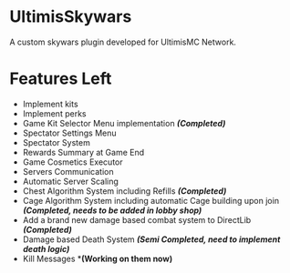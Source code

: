 # UltimisSkywars
A custom skywars plugin developed for UltimisMC Network.

# Features Left
- Implement kits
- Implement perks
- Game Kit Selector Menu implementation ***(Completed)***
- Spectator Settings Menu
- Spectator System
- Rewards Summary at Game End
- Game Cosmetics Executor
- Servers Communication
- Automatic Server Scaling
- Chest Algorithm System including Refills ***(Completed)***
- Cage Algorithm System including automatic Cage building upon join ***(Completed, needs to be added in lobby shop)***
- Add a brand new damage based combat system to DirectLib ***(Completed)***
- Damage based Death System ***(Semi Completed, need to implement death logic)***
- Kill Messages ***(Working on them now)**
